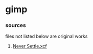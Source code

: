 # gimp

### sources
files not listed below are original works
1. [Never Settle.xcf](https://github.com/pschfr/wallpapers)
